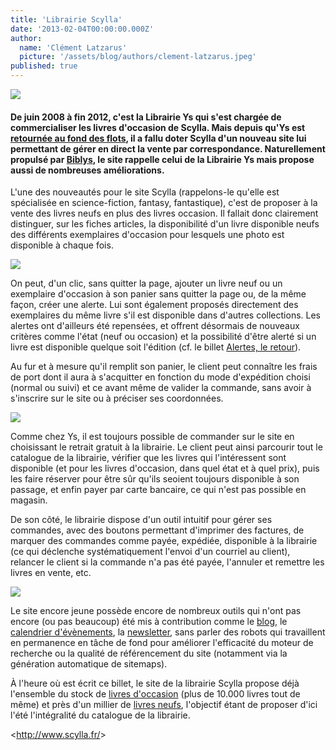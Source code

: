 ```yaml
---
title: 'Librairie Scylla'
date: '2013-02-04T00:00:00.000Z'
author:
  name: 'Clément Latzarus'
  picture: '/assets/blog/authors/clement-latzarus.jpeg'
published: true
---
```


 [![](http://www.biblys.fr/biblys/media/blog/scylla.png)](http://www.scylla.fr)

####  De juin 2008 à fin 2012, c&#039;est la Librairie Ys qui s&#039;est chargée de commercialiser les livres d&#039;occasion de Scylla. Mais depuis qu&#039;Ys est [retournée au fond des flots](http://www.librys.fr/blog/la-librairie-ys-c-est-fini-mais-l-aventure-continue), il a fallu doter Scylla d&#039;un nouveau site lui permettant de gérer en direct la vente par correspondance. Naturellement propulsé par [Biblys](http://www.biblys.fr/pages/biblys-pour-les-libraires), le site rappelle celui de la Librairie Ys mais propose aussi de nombreuses améliorations.

 L&#039;une des nouveautés pour le site Scylla (rappelons-le qu&#039;elle est spécialisée en science-fiction, fantasy, fantastique), c&#039;est de proposer à la vente des livres neufs en plus des livres occasion. Il fallait donc clairement distinguer, sur les fiches articles, la disponibilité d&#039;un livre disponible neufs des différents exemplaires d&#039;occasion pour lesquels une photo est disponible à chaque fois.

 ![](http://www.biblys.fr/biblys/media/blog/scylla-1.png)

 On peut, d&#039;un clic, sans quitter la page, ajouter un livre neuf ou un exemplaire d&#039;occasion à son panier sans quitter la page ou, de la même façon, créer une alerte. Lui sont également proposés directement des exemplaires du même livre s&#039;il est disponible dans d&#039;autres collections. Les alertes ont d&#039;ailleurs été repensées, et offrent désormais de nouveaux critères comme l&#039;état (neuf ou occasion) et la possibilité d&#039;être alerté si un livre est disponible quelque soit l&#039;édition (cf. le billet [Alertes, le retour](http://www.biblys.fr/blog/alertes-biblys-le-retour)).

 Au fur et à mesure qu&#039;il remplit son panier, le client peut connaître les frais de port dont il aura à s&#039;acquitter en fonction du mode d&#039;expédition choisi (normal ou suivi) et ce avant même de valider la commande, sans avoir à s&#039;inscrire sur le site ou à préciser ses coordonnées.

 ![](http://www.biblys.fr/biblys/media/blog/scylla-2.png)

 Comme chez Ys, il est toujours possible de commander sur le site en choisissant le retrait gratuit à la librairie. Le client peut ainsi parcourir tout le catalogue de la librairie, vérifier que les livres qui l&#039;intéressent sont disponible (et pour les livres d&#039;occasion, dans quel état et à quel prix), puis les faire réserver pour être sûr qu&#039;ils seoient toujours disponible à son passage, et enfin payer par carte bancaire, ce qui n&#039;est pas possible en magasin.

 De son côté, le librairie dispose d&#039;un outil intuitif pour gérer ses commandes, avec des boutons permettant d&#039;imprimer des factures, de marquer des commandes comme payée, expédiée, disponible à la librairie (ce qui déclenche systématiquement l&#039;envoi d&#039;un courriel au client), relancer le client si la commande n&#039;a pas été payée, l&#039;annuler et remettre les livres en vente, etc.

 ![](http://www.biblys.fr/biblys/media/blog/scylla-3.png)

 Le site encore jeune possède encore de nombreux outils qui n&#039;ont pas encore (ou pas beaucoup) été mis à contribution comme le [blog](http://www.scylla.fr/blog/), le [calendrier d&#039;évènements](http://www.scylla.fr/pages/events), la [newsletter](http://www.scylla.fr/pages/newsletter), sans parler des robots qui travaillent en permanence en tâche de fond pour améliorer l&#039;efficacité du moteur de recherche ou la qualité de référencement du site (notamment via la génération automatique de sitemaps).

 À l&#039;heure où est écrit ce billet, le site de la librairie Scylla propose déjà l&#039;ensemble du stock de [livres d&#039;occasion](http://www.scylla.fr/pages/occasions) (plus de 10.000 livres tout de même) et près d&#039;un millier de [livres neufs](http://www.scylla.fr/pages/search?q=condition:Neuf), l&#039;objectif étant de proposer d&#039;ici l&#039;été l&#039;intégralité du catalogue de la librairie.

 &lt;http://www.scylla.fr/&gt;
